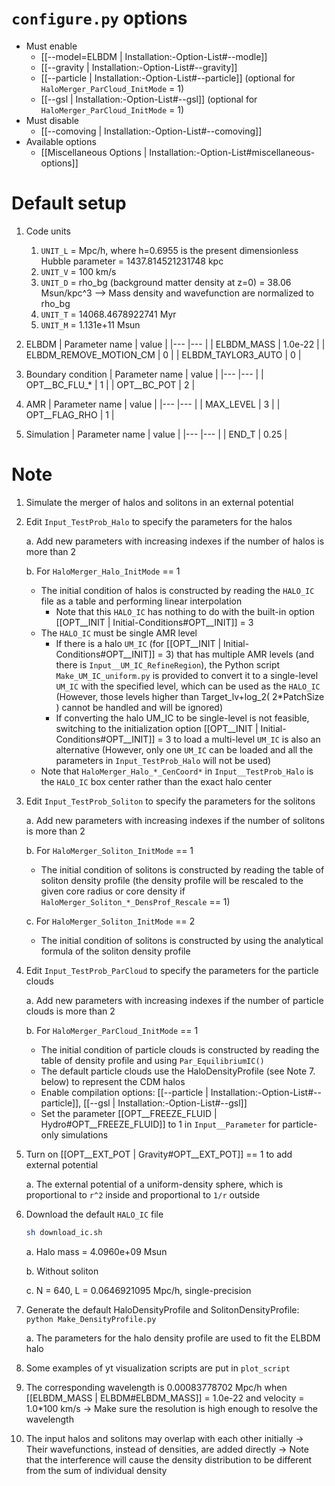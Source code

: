 # `configure.py` options
- Must enable
   - [[--model=ELBDM | Installation:-Option-List#--modle]]
   - [[--gravity | Installation:-Option-List#--gravity]]
   - [[--particle | Installation:-Option-List#--particle]] (optional for `HaloMerger_ParCloud_InitMode` = 1)
   - [[--gsl | Installation:-Option-List#--gsl]] (optional for `HaloMerger_ParCloud_InitMode` = 1)
- Must disable
   - [[--comoving | Installation:-Option-List#--comoving]]
- Available options
   - [[Miscellaneous Options | Installation:-Option-List#miscellaneous-options]]


# Default setup
1. Code units
   1. `UNIT_L` = Mpc/h, where h=0.6955 is the present dimensionless Hubble parameter
               = 1437.814521231748 kpc
   2. `UNIT_V` = 100 km/s
   3. `UNIT_D` = rho_bg (background matter density at z=0)
               = 38.06 Msun/kpc^3
      --> Mass density and wavefunction are normalized to rho_bg
   4. `UNIT_T` = 14068.4678922741 Myr
   5. `UNIT_M` = 1.131e+11 Msun

2. ELBDM
   | Parameter name         | value   |
   |---                     |---      |
   | ELBDM_MASS             | 1.0e-22 |
   | ELBDM_REMOVE_MOTION_CM | 0       |
   | ELBDM_TAYLOR3_AUTO     | 0       |

4. Boundary condition
   | Parameter name | value |
   |---             |---    |
   | OPT__BC_FLU_*  | 1     |
   | OPT__BC_POT    | 2     |

6. AMR
   | Parameter name | value |
   |---             |---    |
   | MAX_LEVEL      | 3     |
   | OPT__FLAG_RHO  | 1     |

8. Simulation
   | Parameter name | value |
   |---             |---    |
   | END_T          | 0.25  |


# Note
1. Simulate the merger of halos and solitons in an external potential

2. Edit `Input_TestProb_Halo` to specify the parameters for the halos

   a. Add new parameters with increasing indexes if the number of halos is more than 2

   b. For `HaloMerger_Halo_InitMode` == 1
      - The initial condition of halos is constructed by reading the `HALO_IC` file as a table and performing linear interpolation
         - Note that this `HALO_IC` has nothing to do with the built-in option [[OPT__INIT | Initial-Conditions#OPT__INIT]] = 3
      - The `HALO_IC` must be single AMR level
         - If there is a halo `UM_IC` (for [[OPT__INIT | Initial-Conditions#OPT__INIT]] = 3) that has multiple AMR levels (and there is `Input__UM_IC_RefineRegion`),
           the Python script `Make_UM_IC_uniform.py` is provided to convert it to
           a single-level `UM_IC` with the specified level, which can be used as the `HALO_IC`
           (However, those levels higher than Target_lv+log_2( 2*PatchSize ) cannot be handled and will be ignored)
         - If converting the halo UM_IC to be single-level is not feasible,
           switching to the initialization option [[OPT__INIT | Initial-Conditions#OPT__INIT]] = 3 to load a multi-level `UM_IC` is also an alternative
           (However, only one `UM_IC` can be loaded and all the parameters in `Input_TestProb_Halo` will not be used)
      - Note that `HaloMerger_Halo_*_CenCoord*` in `Input__TestProb_Halo` is the `HALO_IC` box center rather than the exact halo center

3. Edit `Input_TestProb_Soliton` to specify the parameters for the solitons

   a. Add new parameters with increasing indexes if the number of solitons is more than 2

   b. For `HaloMerger_Soliton_InitMode` == 1
      - The initial condition of solitons is constructed by reading the table of soliton density profile
        (the density profile will be rescaled to the given core radius or core density if `HaloMerger_Soliton_*_DensProf_Rescale` == 1)

   c. For `HaloMerger_Soliton_InitMode` == 2
      - The initial condition of solitons is constructed by using the analytical formula of the soliton density profile

4. Edit `Input_TestProb_ParCloud` to specify the parameters for the particle clouds

   a. Add new parameters with increasing indexes if the number of particle clouds is more than 2

   b. For `HaloMerger_ParCloud_InitMode` == 1
      - The initial condition of particle clouds is constructed by reading the table of density profile and using `Par_EquilibriumIC()`
      - The default particle clouds use the HaloDensityProfile (see Note 7. below) to represent the CDM halos
      - Enable compilation options: [[--particle | Installation:-Option-List#--particle]], [[--gsl | Installation:-Option-List#--gsl]]
      - Set the parameter [[OPT__FREEZE_FLUID | Hydro#OPT__FREEZE_FLUID]] to 1 in `Input__Parameter` for particle-only simulations

5. Turn on [[OPT__EXT_POT | Gravity#OPT__EXT_POT]] == 1 to add external potential

   a. The external potential of a uniform-density sphere, which is proportional to `r^2` inside and proportional to `1/r` outside

6. Download the default `HALO_IC` file
   ```bash
   sh download_ic.sh
   ```
   a. Halo mass = 4.0960e+09 Msun

   b. Without soliton

   c. N = 640, L = 0.0646921095 Mpc/h, single-precision

8. Generate the default HaloDensityProfile and SolitonDensityProfile: `python Make_DensityProfile.py`

   a. The parameters for the halo density profile are used to fit the ELBDM halo

9. Some examples of yt visualization scripts are put in `plot_script`

10. The corresponding wavelength is 0.00083778702 Mpc/h when [[ELBDM_MASS | ELBDM#ELBDM_MASS]] = 1.0e-22 and velocity = 1.0*100 km/s
   -> Make sure the resolution is high enough to resolve the wavelength

11. The input halos and solitons may overlap with each other initially
   -> Their wavefunctions, instead of densities, are added directly
   -> Note that the interference will cause the density distribution to be different from the sum of individual density
